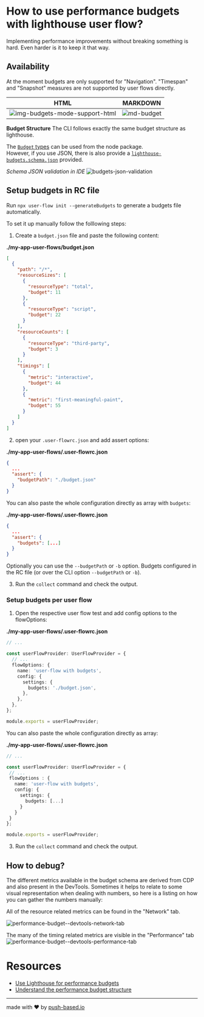 # How to use performance budgets with lighthouse user flow?

Implementing performance improvements without breaking something is hard.
Even harder is it to keep it that way.

## Availability

At the moment budgets are only supported for "Navigation". "Timespan" and "Snapshot" measures are not supported by user
flows directly.

|                                                                  HTML                                                                   |                                                      MARKDOWN                                                       |
|:---------------------------------------------------------------------------------------------------------------------------------------:|:-------------------------------------------------------------------------------------------------------------------:|
| ![img-budgets-mode-support-html](https://user-images.githubusercontent.com/10064416/219039874-0f10d7fe-620a-4d61-9b4d-f7fb2f0252d0.png) | ![md-budget](https://user-images.githubusercontent.com/10064416/219039911-f42c72f2-8e11-402a-a402-199099cd1bd2.png) |

**Budget Structure**
The CLI follows exactly the same budget structure as lighthouse.

The [`Budget` types](https://github.com/GoogleChrome/lighthouse/blob/89a61379e6bd0a55b94643b3ce583c00203c0fbc/types/lhr/budget.d.ts) can be used from the node package.  
However, if you use JSON, there is also provide a [`lighthouse-budgets.schema.json`](../src/lighthouse-budgets.schema.json) provided.

_Schema JSON validation in IDE_
![budgets-json-validation](https://user-images.githubusercontent.com/10064416/164541563-57379716-ec88-423b-9e5d-bd10d0c4a78d.PNG)

## Setup budgets in RC file

Run `npx user-flow init --generateBudgets` to generate a budgets file automatically.

To set it up manually follow the folllowing steps:

1. Create a `budget.json` file and paste the following content:

**./my-app-user-flows/budget.json**

```json
[
  {
    "path": "/*",
    "resourceSizes": [
      {
        "resourceType": "total",
        "budget": 11
      },
      {
        "resourceType": "script",
        "budget": 22
      }
    ],
    "resourceCounts": [
      {
        "resourceType": "third-party",
        "budget": 3
      }
    ],
    "timings": [
      {
        "metric": "interactive",
        "budget": 44
      },
      {
        "metric": "first-meaningful-paint",
        "budget": 55
      }
    ]
  }
]
```

2. open your `.user-flowrc.json` and add assert options:

**./my-app-user-flows/.user-flowrc.json**

```json
{
  ...
  "assert": {
    "budgetPath": "./budget.json"
  }
}
```

You can also paste the whole configuration directly as array with `budgets`:

**./my-app-user-flows/.user-flowrc.json**

```json
{
  ...
  "assert": {
    "budgets": [...]
  }
}
```

Optionally you can use the `--budgetPath` or `-b` option.
Budgets configured in the RC file (or over the CLI option `--budgetPath` or `-b`).

3. Run the `collect` command and check the output.

### Setup budgets per user flow

1. Open the respective user flow test and add config options to the flowOptions:

**./my-app-user-flows/.user-flowrc.json**

```typescript
// ...

const userFlowProvider: UserFlowProvider = {
  // ...
  flowOptions: {
    name: 'user-flow with budgets',
    config: {
      settings: {
        budgets: './budget.json',
      },
    },
  },
};

module.exports = userFlowProvider;
```

You can also paste the whole configuration directly as array:

**./my-app-user-flows/.user-flowrc.json**

```typescript
// ...

const userFlowProvider: UserFlowProvider = {
 // ...
 flowOptions : {
   name: 'user-flow with budgets',
   config: {
     settings: {
       budgets: [...]
     }
   }
 }
};

module.exports = userFlowProvider;
```

3. Run the `collect` command and check the output.

## How to debug?

The different metrics available in the budget schema are derived from CDP and also present in the DevTools.
Sometimes it helps to relate to some visual representation when dealing with numbers, so here is a listing on how you can gather the numbers manually:

All of the resource related metrics can be found in the "Network" tab.

![performance-budget--devtools-network-tab](https://user-images.githubusercontent.com/10064416/164742005-f2483ff5-0e95-4ed9-bc78-4b80a54b1a83.png)

The many of the timing related metrics are visible in the "Performance" tab
![performance-budget--devtools-performance-tab](https://user-images.githubusercontent.com/10064416/164570353-6f9ff215-ad25-4928-9ca1-49151a4e57ed.png)

# Resources

- [Use Lighthouse for performance budgets](https://web.dev/use-lighthouse-for-performance-budgets/?utm_source=lighthouse&utm_medium=node)
- [Understand the performance budget structure](https://github.com/GoogleChrome/lighthouse/blob/master/docs/performance-budgets.md)

---

made with ❤ by [push-based.io](https://www.push-based.io)
